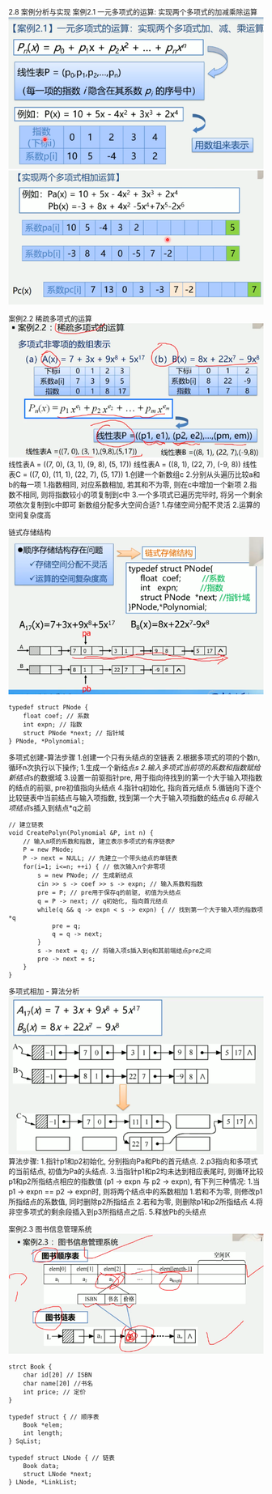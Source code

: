2.8 案例分析与实现
案例2.1 一元多项式的运算: 实现两个多项式的加减乘除运算
![一元多项式的计算.jpg](images/一元多项式的计算.jpg)
![实现两个多项式相加运算.jpg](images/实现两个多项式相加运算.jpg)

案例2.2 稀疏多项式的运算
![稀疏线性表的运算.jpg](images/稀疏线性表的运算.jpg)
线性表A = ((7, 0), (3, 1), (9, 8), (5, 17))
线性表A = ((8, 1), (22, 7), (-9, 8))
线性表C = ((7, 0), (11, 1), (22, 7), (5, 17))
1.创建一个新数组c
2.分别从头遍历比较a和b的每一项
    1.指数相同, 对应系数相加, 若其和不为零, 则在c中增加一个新项
    2.指数不相同, 则将指数较小的项复制到c中
3.一个多项式已遍历完毕时, 将另一个剩余项依次复制到c中即可
新数组分配多大空间合适?
1.存储空间分配不灵活
2.运算的空间复杂度高

链式存储结构
![稀疏多项式的运算-链式存储结构.jpg](images/稀疏多项式的运算-链式存储结构.jpg)
```
typedef struct PNode {
    float coef; // 系数
    int expn; // 指数
    struct PNode *next; // 指针域
} PNode, *Polynomial;
```
多项式创建-算法步骤
1.创建一个只有头结点的空链表
2.根据多项式的项的个数n, 循环n次执行以下操作;
    1.生成一个新结点*s
    2.输入多项式当前项的系数和指数赋给新结点*s的数据域
    3.设置一前驱指针pre, 用于指向待找到的第一个大于输入项指数的结点的前驱,
    pre初值指向头结点
    4.指针q初始化, 指向首元结点
    5.循链向下逐个比较链表中当前结点与输入项指数, 找到第一个大于输入项指数的结点*q
    6.将输入项结点*s插入到结点*q之前
```
// 建立链表
void CreatePolyn(Polynomial &P, int n) {
    // 输入m项的系数和指数, 建立表示多项式的有序链表P
    P = new PNode;
    P -> next = NULL; // 先建立一个带头结点的单链表
    for(i=1; i<=n; ++i) { // 依次输入n个非零项
        s = new PNode; // 生成新结点
        cin >> s -> coef >> s -> expn; // 输入系数和指数
        pre = P; // pre用于保存q的前驱, 初值为头结点
        q = P -> next; // q初始化, 指向首元结点
        while(q && q -> expn < s -> expn) { // 找到第一个大于输入项的指数项*q
            pre = q;
            q = q -> next;
        }
        s -> next = q; // 将输入项s插入到q和其前端结点pre之间
        pre -> next = s;
    }
}
```
多项式相加 - 算法分析
![稀疏多项式相加.jpg](images/稀疏多项式相加.jpg)
算法步骤:
    1.指针p1和p2初始化, 分别指向Pa和Pb的首元结点.
    2.p3指向和多项式的当前结点, 初值为Pa的头结点.
    3.当指针p1和p2均未达到相应表尾时, 则循环比较p1和p2所指结点相应的指数值
    (p1 -> expn 与 p2 -> expn), 有下列三种情况:
        1.当p1 -> expn == p2 -> expn时, 则将两个结点中的系数相加
            1.若和不为零, 则修改p1所指结点的系数值, 同时删除p2所指结点
            2.若和为零, 则删除p1和p2所指结点
    4.将非空多项式的剩余段插入到p3所指结点之后.
    5.释放Pb的头结点
    
    
案例2.3 图书信息管理系统
![图书顺序表-图书链表.jpg](images/图书顺序表-图书链表.jpg)
```
strct Book {
    char id[20] // ISBN
    char name[20] //书名
    int price; // 定价
}

typedef struct { // 顺序表
    Book *elem;
    int length;
} SqList;

typedef struct LNode { // 链表
    Book data;
    struct LNode *next;
} LNode, *LinkList;
```